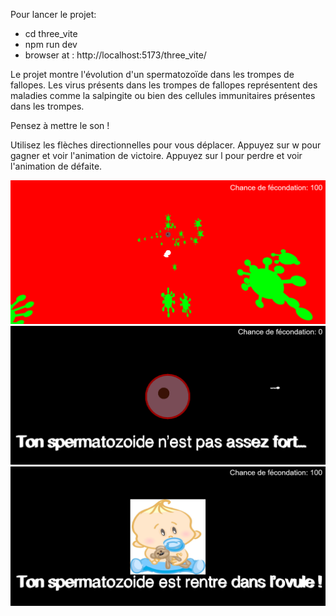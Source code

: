 Pour lancer le projet:
  - cd three_vite
  - npm run dev
  - browser at : http://localhost:5173/three_vite/


Le projet montre l'évolution d'un spermatozoïde dans les trompes de fallopes.
Les virus présents dans les trompes de fallopes représentent des maladies comme
la salpingite ou bien des cellules immunitaires présentes dans les trompes.

Pensez à mettre le son !

Utilisez les flèches directionnelles pour vous déplacer.
Appuyez sur w pour gagner et voir l'animation de victoire.
Appuyez sur l pour perdre et voir l'animation de défaite.

![alt text](public/assets/image/gameplay.png)
![alt text](public/assets/image/imageFinPerdu.png)
![alt text](public/assets/image/imageFinGagne.png)

